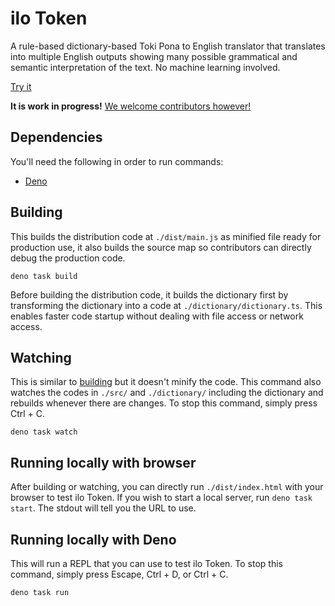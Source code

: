 # ilo Token

A rule-based dictionary-based Toki Pona to English translator that translates
into multiple English outputs showing many possible grammatical and semantic
interpretation of the text. No machine learning involved.

[Try it](https://ilo-token.github.io/)

**It is work in progress!**
[We welcome contributors however!](./CONTRIBUTING.md)

## Dependencies

You'll need the following in order to run commands:

- [Deno](https://deno.com/)

## Building

This builds the distribution code at `./dist/main.js` as minified file ready for
production use, it also builds the source map so contributors can directly debug
the production code.

```
deno task build
```

Before building the distribution code, it builds the dictionary first by
transforming the dictionary into a code at `./dictionary/dictionary.ts`. This
enables faster code startup without dealing with file access or network access.

## Watching

This is similar to [building](#building) but it doesn't minify the code. This
command also watches the codes in `./src/` and `./dictionary/` including the
dictionary and rebuilds whenever there are changes. To stop this command, simply
press Ctrl + C.

```
deno task watch
```

## Running locally with browser

After building or watching, you can directly run `./dist/index.html` with your
browser to test ilo Token. If you wish to start a local server, run
`deno task start`. The stdout will tell you the URL to use.

## Running locally with Deno

This will run a REPL that you can use to test ilo Token. To stop this command,
simply press Escape, Ctrl + D, or Ctrl + C.

```
deno task run
```
